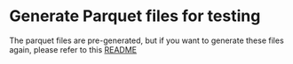 # Generate Parquet files for testing

The parquet files are pre-generated, but if you want to generate these files again,
please refer to this [README](automation/src/test/resources/data/parquet/README.md)
